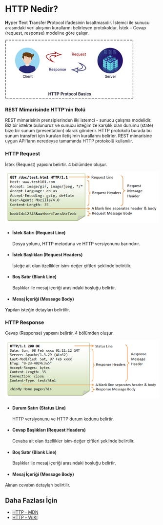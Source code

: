 # HTTP Nedir? 

**H**yper **T**ext **T**ransfer **P**rotocol ifadesinin kısaltmasıdır. İstemci ile sunucu arasındaki veri akışının kurallarını belirleyen protokoldur. 
İstek – Cevap (request, response) modeline göre çalışır.

![HTTP](https://raw.githubusercontent.com/Kodluyoruz/taskforce/main/rest-api/http-nedir/figures/HTTP.jpeg)

### REST Mimarisinde HTTP'nin Rolü
REST mimarisinin prensiplerinden ilki istemci - sunucu çalışma modelidir. Biz bir istekte bulunuruz ve sunucu isteğimize karşılık olan durumu (state) bize bir sunum
(presentation) olarak gönderir. HTTP protokolü burada bu sunum transferi için kurulan iletişimin kurallarını belirler. REST mimarisine uygun API'ların neredeyse tamamında HTTP protokolü kullanılır.

### HTTP Request
İstek (Request) yapısını belirtir. 4 bölümden oluşur.

![Request](https://raw.githubusercontent.com/Kodluyoruz/taskforce/main/rest-api/http-nedir/figures/Request.png)

- #### İstek Satırı (Request Line)
  Dosya yolunu, HTTP metodunu ve HTTP versiyonunu barındırır.
  
- #### İstek Başlıkları (Request Headers)
  İsteğe ait olan özellikler isim-değer çiftleri şeklinde belirtilir.
  
 - #### Boş Satır (Blank Line)
    Başlıklar ile mesaj içeriği arasındaki boşluğu belirtir.
 
 - #### Mesaj İçeriği (Message Body)
  Yapılan isteğin detayları belirtilir.
  
### HTTP Response
Cevap (Response) yapısını belirtir. 4 bölümden oluşur.

![Response](https://raw.githubusercontent.com/Kodluyoruz/taskforce/main/rest-api/http-nedir/figures/Response.png)

- #### Durum Satırı (Status Line)
  HTTP versiyonunu ve HTTP durum kodunu belirtir.
  
- #### Cevap Başlıkları (Request Headers)
  Cevaba ait olan özellikler isim-değer çiftleri şeklinde belirtilir.
  
 - #### Boş Satır (Blank Line)
    Başlıklar ile mesaj içeriği arasındaki boşluğu belirtir.
 
 - #### Mesaj İçeriği (Message Body)
  Alınan cevabın detayları belirtilir.

 ## Daha Fazlası İçin
- [HTTP - MDN](https://developer.mozilla.org/en-US/docs/Web/HTTP)
- [HTTP - WIKI](https://en.wikipedia.org/wiki/Hypertext_Transfer_Protocol)

